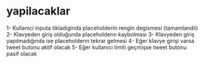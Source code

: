 # yapilacaklar





1- Kullanici inputa tikladiginda placeholderin rengin degismesi (tamamlandii)
2- Klavyeden giriş olduğunda placeholderın kaybolması
3- Klavyeden giriş yapılmadığında ise placeholderın tekrar gelmesi
4- Eğer klavye girişi varsa tweet butonu aktif olacak
5- Eğer kullanıcı limiti geçmişse tweet butonu pasif olacak
